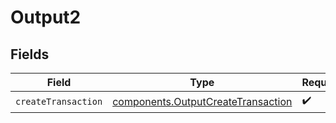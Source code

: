 # Output2


## Fields

| Field                                                                                    | Type                                                                                     | Required                                                                                 | Description                                                                              |
| ---------------------------------------------------------------------------------------- | ---------------------------------------------------------------------------------------- | ---------------------------------------------------------------------------------------- | ---------------------------------------------------------------------------------------- |
| `createTransaction`                                                                      | [components.OutputCreateTransaction](../../models/components/outputcreatetransaction.md) | :heavy_check_mark:                                                                       | N/A                                                                                      |